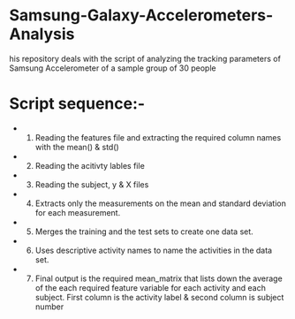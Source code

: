 # Samsung-Galaxy-Accelerometers-Analysis

his repository deals with the script of analyzing the tracking parameters of Samsung Accelerometer of a sample group of 30 people

# Script sequence:-

* 1. Reading the features file and extracting the required column names with the mean() & std() 

* 2. Reading the acitivty lables file
  
* 3. Reading the subject, y & X files 
 
* 4. Extracts only the measurements on the mean and standard deviation for each measurement.
  
* 5. Merges the training and the test sets to create one data set.
  
* 6. Uses descriptive activity names to name the activities in the data set.

* 7. Final output is the required mean_matrix that lists down the average of the each required feature variable for each activity and each subject. First column is the activity label & second column is subject number
